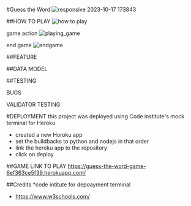 #Guess the Word
![responsive 2023-10-17 173843](https://github.com/Pagnoncelliander/Guess-the-Word/assets/134398235/98d1c662-228a-40d6-88f5-28698f15ede9)

##HOW TO PLAY
![how to play ](https://github.com/Pagnoncelliander/Guess-the-Word/assets/134398235/00a16f37-7bbf-4b1f-a81e-7a5bbab5a3ae)

game action
![playing_game](https://github.com/Pagnoncelliander/Guess-the-Word/assets/134398235/1bb89580-6b5f-4429-8413-94469763546d)


end game
![endgame](https://github.com/Pagnoncelliander/Guess-the-Word/assets/134398235/17da3ad2-33f8-48b5-916c-05b0647454e0)



##FEATURE

##DATA MODEL

##TESTING

BUGS

VALIDATOR TESTING

#DEPLOYMENT
this project was deployed using Code institute's mock terminal for Heroku

 * created a new Horoku app
 * set the buildbacks to python and nodejs in that order
 * link the heroku app to the repository
 * click on deploy

  ##GAME LINK TO PLAY
  https://guess-the-word-game-6ef363ce5f39.herokuapp.com/

  ##Credits
  *code intitute for depoayment terminal
  * https://www.w3schools.com/

